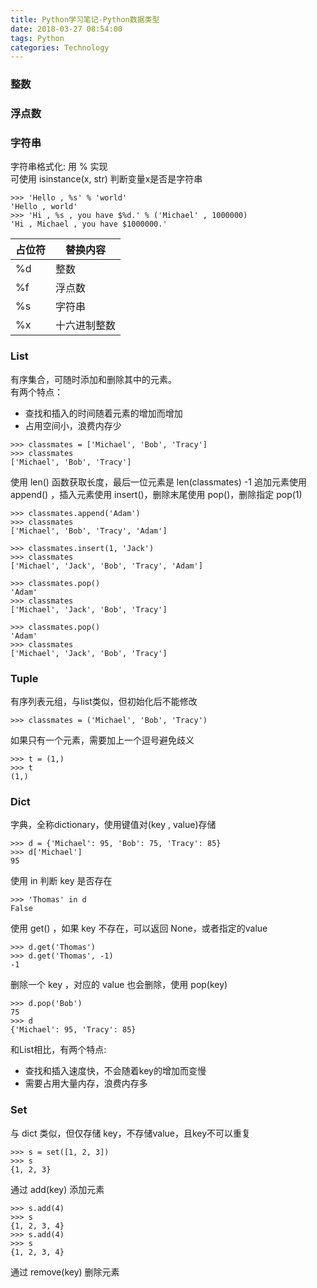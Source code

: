 ```yaml
---
title: Python学习笔记-Python数据类型
date: 2018-03-27 08:54:00
tags: Python
categories: Technology 
---
```


  ### 整数  
  ### 浮点数  
  ### 字符串  

  字符串格式化: 用 % 实现  
  可使用 isinstance(x, str) 判断变量x是否是字符串  

<!-- more -->

  ```
  >>> 'Hello , %s' % 'world'
'Hello , world'
>>> 'Hi , %s , you have $%d.' % ('Michael' , 1000000)
'Hi , Michael , you have $1000000.'
  ```

|  占位符  |  替换内容  |
|----------|------|
| %d | 整数 |
| %f | 浮点数 |
| %s | 字符串 |
| %x | 十六进制整数 |

### List
  有序集合，可随时添加和删除其中的元素。  
  有两个特点：  
  * 查找和插入的时间随着元素的增加而增加
  * 占用空间小，浪费内存少
```
>>> classmates = ['Michael', 'Bob', 'Tracy']
>>> classmates
['Michael', 'Bob', 'Tracy']
```
使用 len() 函数获取长度，最后一位元素是 len(classmates) -1
追加元素使用 append() ，插入元素使用 insert()，删除末尾使用 pop()，删除指定 pop(1)

```
>>> classmates.append('Adam')
>>> classmates
['Michael', 'Bob', 'Tracy', 'Adam']

>>> classmates.insert(1, 'Jack')
>>> classmates
['Michael', 'Jack', 'Bob', 'Tracy', 'Adam']

>>> classmates.pop()
'Adam'
>>> classmates
['Michael', 'Jack', 'Bob', 'Tracy']

>>> classmates.pop()
'Adam'
>>> classmates
['Michael', 'Jack', 'Bob', 'Tracy']
```

### Tuple
有序列表元组，与list类似，但初始化后不能修改
```
>>> classmates = ('Michael', 'Bob', 'Tracy')
```
如果只有一个元素，需要加上一个逗号避免歧义
```
>>> t = (1,)
>>> t
(1,)
```

### Dict
字典，全称dictionary，使用键值对(key , value)存储
```
>>> d = {'Michael': 95, 'Bob': 75, 'Tracy': 85}
>>> d['Michael']
95
```

使用 in 判断 key 是否存在
```
>>> 'Thomas' in d
False
```

使用 get() ，如果 key 不存在，可以返回 None，或者指定的value
```
>>> d.get('Thomas')
>>> d.get('Thomas', -1)
-1
```

删除一个 key ，对应的 value 也会删除，使用 pop(key) 
```
>>> d.pop('Bob')
75
>>> d
{'Michael': 95, 'Tracy': 85}
```
和List相比，有两个特点:
  * 查找和插入速度快，不会随着key的增加而变慢
  * 需要占用大量内存，浪费内存多

### Set
与 dict 类似，但仅存储 key，不存储value，且key不可以重复
```
>>> s = set([1, 2, 3])
>>> s
{1, 2, 3}
```
通过 add(key) 添加元素
```
>>> s.add(4)
>>> s
{1, 2, 3, 4}
>>> s.add(4)
>>> s
{1, 2, 3, 4}
```
通过 remove(key) 删除元素


